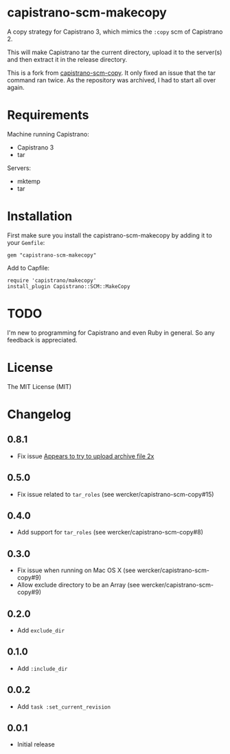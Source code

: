 capistrano-scm-makecopy
===================

A copy strategy for Capistrano 3, which mimics the `:copy` scm of Capistrano 2.

This will make Capistrano tar the current directory, upload it to the server(s) and then extract it in the release directory.

This is a fork from [capistrano-scm-copy](https://github.com/wercker/capistrano-scm-copy). It only fixed an issue that the tar command ran twice. As the repository was archived, I had to start all over again.

Requirements
============

Machine running Capistrano:

- Capistrano 3
- tar

Servers:

- mktemp
- tar

Installation
============

First make sure you install the capistrano-scm-makecopy by adding it to your `Gemfile`:

    gem "capistrano-scm-makecopy"

Add to Capfile:

    require 'capistrano/makecopy'
    install_plugin Capistrano::SCM::MakeCopy

TODO
====

I'm new to programming for Capistrano and even Ruby in general. So any feedback is appreciated. 

License
=======

The MIT License (MIT)

Changelog
=========
0.8.1
-----

- Fix issue [Appears to try to upload archive file 2x](https://github.com/wercker/capistrano-scm-copy/issues/17)

0.5.0
-----

- Fix issue related to `tar_roles` (see wercker/capistrano-scm-copy#15)

0.4.0
-----

- Add support for `tar_roles` (see wercker/capistrano-scm-copy#8)

0.3.0
-----

- Fix issue when running on Mac OS X (see wercker/capistrano-scm-copy#9)
- Allow exclude directory to be an Array (see wercker/capistrano-scm-copy#9)

0.2.0
-----

- Add `exclude_dir`

0.1.0
-----

- Add `:include_dir`

0.0.2
-----

- Add `task :set_current_revision` 

0.0.1
-----

- Initial release
